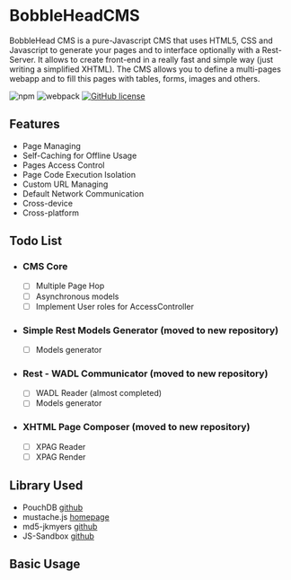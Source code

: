 # BobbleHeadCMS

BobbleHead CMS is a pure-Javascript CMS that uses HTML5, CSS and Javascript to generate your pages and to interface optionally with a Rest-Server.
It allows to create front-end in a really fast and simple way (just writing a simplified XHTML).
The CMS allows you to define a multi-pages webapp and to fill this pages with tables, forms, images and others.

![npm](https://img.shields.io/npm/v/npm.svg) 
![webpack](https://img.shields.io/badge/webpack-v4.10.1-orange.svg) 
[![GitHub license](https://img.shields.io/github/license/AndXD/BobbleHeadCMS.svg)](https://github.com/AndXD/BobbleHeadCMS/blob/master/LICENSE)

## Features
- Page Managing
- Self-Caching for Offline Usage
- Pages Access Control
- Page Code Execution Isolation
- Custom URL Managing
- Default Network Communication
- Cross-device
- Cross-platform

## Todo List
- ### CMS Core
  - [ ] Multiple Page Hop
  - [ ] Asynchronous models
  - [ ] Implement User roles for AccessController
- ### Simple Rest Models Generator (moved to new repository)
  - [ ] Models generator
- ### Rest - WADL Communicator (moved to new repository)
  - [ ] WADL Reader (almost completed)
  - [ ] Models generator
- ### XHTML Page Composer (moved to new repository)
  - [ ] XPAG Reader
  - [ ] XPAG Render

## Library Used
- PouchDB [github](https://github.com/pouchdb/pouchdb)
- mustache.js [homepage](http://mustache.github.io/)
- md5-jkmyers [github](https://github.com/AndreasPizsa/md5-jkmyers)
- JS-Sandbox [github](https://github.com/AndXD/JS-Sandbox)

## Basic Usage
